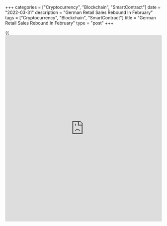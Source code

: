 +++
categories = ["Cryptocurrency", "Blockchain", "SmartContract"]
date = "2022-03-31"
description = "German Retail Sales Rebound In February"
tags = ["Cryptocurrency", "Blockchain", "SmartContract"]
title = "German Retail Sales Rebound In February"
type = "post"
+++

{{<iframe id="large-banner" src="https://www.bounty.group/#slide=26.0" width="100%" height="600" scrolling="no" style="border: 0px solid rgb(216, 221, 230); border-radius: 3px;">}}

Germany's retail sales grew in February, albeit at a slower than
expected pace, for the first time in three months though decades-high
inflation and caution regarding the economic outlook in the backdrop of
the Russia-Ukraine war is set to dampen sales in the coming months.  
  
Retail sales rose 0.3 percent from January, when sales were unchanged
after revision, preliminary data from Destatis showed Thursday.
Economists had forecast 0.5 percent increase in sales for February.  
  
Initially, a 2.0 percent growth was estimated for January. In December,
sales declined a revised 2.3 percent.  
  
Retail sales were 4.4 percent higher when compared to the pre-Covid
month of February 2020.  
  
Compared to the same month last year, retail sales increased 7.0 percent
in February, which was faster than the 6.1 percent increase economists
had forecast. In January, sales grew 10.4 percent.  
  
The strong increase in annual [terms](https://www.fintechee.com/terms/) was partly due to the partial
lockdown in February 2021 and the many consumers had brought major
purchases forward to 2020 due to the temporary reduction in VAT. These
developments particularly affected the non-food retail sector at the
beginning of 2021, Destatis said.

Retail sales in the biggest euro area [economy][1] are set for a
contraction in the first quarter, economists at Daiwa Capital Markets
said.  
  
Official data showed this week that Germany's consumer price inflation
jumped to 7.3 percent, its highest level in over four decades in March
as the Russia-Ukraine war led to a surge in energy prices.

Consumer confidence is set to weaken sharply in April, hurt
significantly by the concerns over the war in Ukraine, the latest survey
from GfK showed this week.  
  
Purchasing power is hurt by the escalating inflation that is mainly
driven by higher prices of gas, heating oil and gasoline, GfK said.

Elsewhere on Thursday, data from the Federal Labor Agency showed that
unemployment decreased a less-than-expected 18,000 in March. The jobless
rate was steady at 5.0 percent.

In February, grocery sales edged up 0.1 percent from the previous month,
but fell 5.1 percent from a year ago, Destatis figures revealed.  
  
Non-food sales rose 0.9 percent monthly and 16.2 percent annually,
mainly due to the base effect.  
  
Within this group, sales of textiles, clothing, shoes and leather goods
decreased 0.6 percent from the previous month and those of furniture,
household appliances and construction supplies shrunk 0.3 percent.  
  
Online and mail-order sales logged 1.8 percent monthly increase, but
fell 7.9 percent from the same month last year.

For comments and feedback [contact](https://www.playgroundfx.com/contact/): editorial@rtt[news](https://www.letsplayfx.com/blog/forex-news-website/).com

[Economic News][1]

 **What parts of the world are seeing the best (and worst) economic
performances lately? Click[here][2] to check out our [Econ Scorecard][2]
and find out! See up-to-the-moment [ranking](https://www.playgroundfx.com/blog/crypto-exchange-ranking/)s for the best and worst
performers in [GDP][3], [unemployment rate][4], [inflation][5] and much
more.**

   1. www.rtt[news](https://www.letsplayfx.com/blog/forex-news-website/).com/Content/EconomicNews.aspx
   2. www.rtt[news](https://www.letsplayfx.com/blog/forex-news-website/).com/economic-scorecard/world-rank/retail-sales/highest-performance.aspx
   3. www.rtt[news](https://www.letsplayfx.com/blog/forex-news-website/).com/economic-scorecard/world-rank/GDP/highest-performance.aspx
   4. www.rtt[news](https://www.letsplayfx.com/blog/forex-news-website/).com/economic-scorecard/world-rank/unemployment-rate/lowest-performance.aspx
   5. www.rtt[news](https://www.letsplayfx.com/blog/forex-news-website/).com/economic-scorecard/world-rank/CPI/highest-performance.aspx